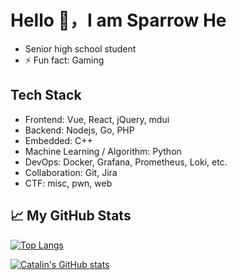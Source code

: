 # Hello 👋，I am Sparrow He


- Senior high school student
- ⚡ Fun fact: Gaming

## Tech Stack

- Frontend: Vue, React, jQuery, mdui
- Backend: Nodejs, Go, PHP
- Embedded: C++
- Machine Learning / Algorithm: Python
- DevOps: Docker, Grafana, Prometheus, Loki, etc.
- Collaboration: Git, Jira
- CTF: misc, pwn, web

## 📈 My GitHub Stats

[![Top Langs](https://github-readme-stats.vercel.app/api/top-langs/?username=SparrowHe&theme=gruvboxQ&hide=actionscript)](https://github.com/anuraghazra/github-readme-stats)

[![Catalin's GitHub stats](https://github-readme-stats.vercel.app/api?username=SparrowHe&theme=gruvbox&count_private=true)](https://github.com/anuraghazra/github-readme-stats)

